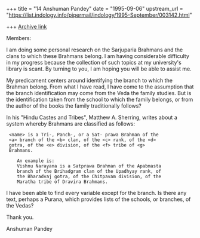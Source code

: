 +++
title = "14 Anshuman Pandey"
date = "1995-09-06"
upstream_url = "https://list.indology.info/pipermail/indology/1995-September/003142.html"

+++
[Archive link](https://list.indology.info/pipermail/indology/1995-September/003142.html)


Members:

I am doing some personal research on the Sarjuparia Brahmans and the
clans to which these Brahmans belong. I am having considerable
difficulty in my progress because the collection of such topics at
my university's library is scant. By turning to you, I am hoping
you will be able to assist me.

My predicament centers around identifying the branch to which the
Brahman belong. From what I have read, I have come to the assumption
that the branch identification may come from the Veda the family studies.
But is the identification taken from the school to which the family 
belongs, or from the author of the books the family traditionally
follows? 

In his "Hindu Castes and Tribes", Matthew A. Sherring, writes about 
a system whereby Brahmans are classified as follows:

     <name> is a Tri-, Panch-, or a Sat- prawa Brahman of the
     <a> branch of the <b> clan, of the <c> rank, of the <d>
     gotra, of the <e> division, of the <f> tribe of <g> 
     Brahmans.

        An example is:
        Vishnu Narayana is a Satprawa Brahman of the Apabmasta
        branch of the Brihadgram clan of the Upadhyay rank, of
        the Bharadvaj gotra, of the Chitpavam division, of the
        Maratha tribe of Dravira Brahmans.

I have been able to find every variable except for the branch. Is 
there any text, perhaps a Purana, which provides lists of the
schools, or branches, of the Vedas?

Thank you.

Anshuman Pandey








